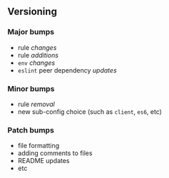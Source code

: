 ## Versioning

### Major bumps

- rule _changes_
- rule _additions_
- `env` _changes_
- `eslint` peer dependency _updates_

### Minor bumps

- rule _removal_
- new sub-config choice (such as `client`, `es6`, etc)

### Patch bumps

- file formatting
- adding comments to files
- README updates
- etc
